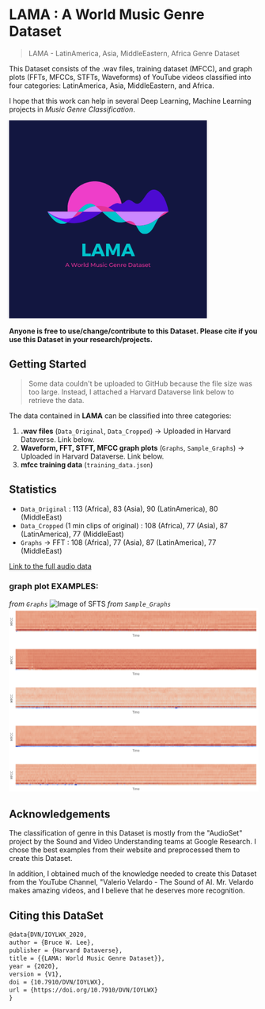 # LAMA : A World Music Genre Dataset
> LAMA - LatinAmerica, Asia, MiddleEastern, Africa Genre Dataset

This Dataset consists of the .wav files, training dataset (MFCC), and graph plots (FFTs, MFCCs, STFTs, Waveforms) of YouTube videos classified into four categories: LatinAmerica, Asia, MiddleEastern, and Africa. 

I hope that this work can help in several Deep Learning, Machine Learning projects in *Music Genre Classification*. 

<p align="left">
<img src="/readme_images/LAMA-LOGO.png" alt="MusicGenreClassification" width="400">
</p>

**Anyone is free to use/change/contribute to this Dataset. Please cite if you use this Dataset in your research/projects.**

## Getting Started
> Some data couldn't be uploaded to GitHub because the file size was too large. Instead, I attached a Harvard Dataverse link below to retrieve the data.

The data contained in **LAMA** can be classified into three categories: 
1. **.wav files** (`Data_Original`, `Data_Cropped`) -> Uploaded in Harvard Dataverse. Link below.
2. **Waveform, FFT, STFT, MFCC graph plots** (`Graphs`, `Sample_Graphs`) -> Uploaded in Harvard Dataverse. Link below.
3. **mfcc training data** (`training_data.json`)

## Statistics
- `Data_Original` : 113 (Africa), 83 (Asia), 90 (LatinAmerica), 80 (MiddleEast)
- `Data_Cropped` (1 min clips of original) : 108 (Africa), 77 (Asia), 87 (LatinAmerica), 77 (MiddleEast)
- `Graphs` -> FFT : 108 (Africa), 77 (Asia), 87 (LatinAmerica), 77 (MiddleEast)

[Link to the full audio data](https://doi.org/10.7910/DVN/IOYLWX)

### graph plot EXAMPLES:
*from `Graphs`*
![Image of SFTS](/readme_images/SFTS_example.png)
*from `Sample_Graphs`*
![Image of MFCC](/readme_images/MFCC_example.png)

## Acknowledgements
The classification of genre in this Dataset is mostly from the "AudioSet" project by the Sound and Video Understanding teams at Google Research. I chose the best examples from their website and preprocessed them to create this Dataset.

In addition, I obtained much of the knowledge needed to create this Dataset from the YouTube Channel, "Valerio Velardo - The Sound of AI. Mr. Velardo makes amazing videos, and I believe that he deserves more recognition.

## Citing this DataSet
```
@data{DVN/IOYLWX_2020,
author = {Bruce W. Lee},
publisher = {Harvard Dataverse},
title = {{LAMA: World Music Genre Dataset}},
year = {2020},
version = {V1},
doi = {10.7910/DVN/IOYLWX},
url = {https://doi.org/10.7910/DVN/IOYLWX}
}
```
